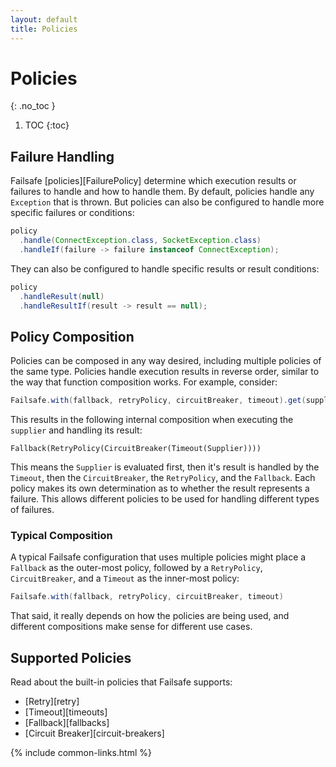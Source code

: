 ```yaml
---
layout: default
title: Policies
---
```


# Policies
{: .no_toc }

1. TOC
{:toc}

## Failure Handling

Failsafe [policies][FailurePolicy] determine which execution results or failures to handle and how to handle them. By default, policies handle any `Exception` that is thrown. But policies can also be configured to handle more specific failures or conditions:

```java
policy
  .handle(ConnectException.class, SocketException.class)
  .handleIf(failure -> failure instanceof ConnectException);
```

They can also be configured to handle specific results or result conditions:

```java
policy
  .handleResult(null)
  .handleResultIf(result -> result == null);  
```

## Policy Composition

Policies can be composed in any way desired, including multiple policies of the same type. Policies handle execution results in reverse order, similar to the way that function composition works. For example, consider:

```java
Failsafe.with(fallback, retryPolicy, circuitBreaker, timeout).get(supplier);
```

This results in the following internal composition when executing the `supplier` and handling its result:

```
Fallback(RetryPolicy(CircuitBreaker(Timeout(Supplier))))
```

This means the `Supplier` is evaluated first, then it's result is handled by the `Timeout`, then the `CircuitBreaker`, the `RetryPolicy`, and the `Fallback`. Each policy makes its own determination as to whether the result represents a failure. This allows different policies to be used for handling different types of failures.

### Typical Composition

A typical Failsafe configuration that uses multiple policies might place a `Fallback` as the outer-most policy, followed by a `RetryPolicy`, `CircuitBreaker`, and a `Timeout` as the inner-most policy:

```java
Failsafe.with(fallback, retryPolicy, circuitBreaker, timeout)
```

That said, it really depends on how the policies are being used, and different compositions make sense for different use cases.

## Supported Policies

Read about the built-in policies that Failsafe supports:

- [Retry][retry]
- [Timeout][timeouts]
- [Fallback][fallbacks]
- [Circuit Breaker][circuit-breakers]

{% include common-links.html %}